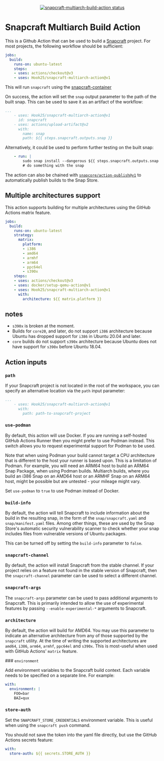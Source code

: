 <p align="center">
  <a href="https://github.com/Hook25/snapcraft-multiarch-action/actions"><img alt="snapcraft-multiarch-build-action status" src="https://github.com/Hook25/snapcraft-multiarch-action/workflows/build-test/badge.svg"></a>
</p>

# Snapcraft Multiarch Build Action

This is a Github Action that can be used to build a
[Snapcraft](https://snapcraft.io) project.  For most projects, the
following workflow should be sufficient:

```yaml
jobs:
  build:
    runs-on: ubuntu-latest
    steps:
    - uses: actions/checkout@v3
    - uses: Hook25/snapcraft-multiarch-action@v1
```

This will run `snapcraft` using the [snapcraft-container](ghcr.io/hook25/snapcraft-container:core24)

On success, the action will set the `snap` output parameter to the
path of the built snap.  This can be used to save it as an artifact of
the workflow:

```yaml
...
    - uses: Hook25/snapcraft-multiarch-action@v1
      id: snapcraft
    - uses: actions/upload-artifact@v2
      with:
        name: snap
        path: ${{ steps.snapcraft.outputs.snap }}
```

Alternatively, it could be used to perform further testing on the built snap:

```yaml
    - run: |
        sudo snap install --dangerous ${{ steps.snapcraft.outputs.snap }}
        # do something with the snap
```

The action can also be chained with
[`snapcore/action-publish@v1`](https://github.com/snapcore/action-publish)
to automatically publish builds to the Snap Store.


## Multiple architectures support

This action supports building for multiple architectures using
the GitHub Actions matrix feature.

```yaml
jobs:
  build:
    runs-on: ubuntu-latest
    strategy:
      matrix:
        platform:
        - i386
        - amd64
        - armhf
        - arm64
        - ppc64el
        - s390x
    steps:
    - uses: actions/checkout@v3
    - uses: docker/setup-qemu-action@v1
    - uses: Hook25/snapcraft-multiarch-action@v1
      with:
        architecture: ${{ matrix.platform }}
```

notes
-----

* `s390x` is broken at the moment.
* Builds for `core20`, and later, do not support `i386` architecture because Ubuntu has dropped support for `i386` in Ubuntu 20.04 and later.
* `core` builds do not support `s390x` architecture because Ubuntu does not have support for `s390x` before Ubuntu 18.04.

## Action inputs

### `path`

If your Snapcraft project is not located in the root of the workspace,
you can specify an alternative location via the `path` input
parameter:

```yaml
...
    - uses: Hook25/snapcraft-multiarch-action@v1
      with:
        path: path-to-snapcraft-project
```

### `use-podman`

By default, this action will use Docker. If you are running a
self-hosted GitHub Actions Runner then you might prefer to use Podman
instead. This switch allows you to request experimental support for
Podman to be used.

Note that when using Podman your build cannot target a CPU architecture
that is different to the host your runner is based upon. This is a
limitation of Podman. For example, you will need an ARM64 host to build
an ARM64 Snap Package, when using Podman builds. Multiarch builds, where
you build an i386 Snap on an AMD64 host or an ARMHF Snap on an ARM64
host, might be possible but are untested - your mileage might vary.

Set `use-podman` to `true` to use Podman instead of Docker.

### `build-info`

By default, the action will tell Snapcraft to include information
about the build in the resulting snap, in the form of the
`snap/snapcraft.yaml` and `snap/manifest.yaml` files.  Among other
things, these are used by the Snap Store's automatic security
vulnerability scanner to check whether your snap includes files from
vulnerable versions of Ubuntu packages.

This can be turned off by setting the `build-info` parameter to
`false`.

### `snapcraft-channel`

By default, the action will install Snapcraft from the stable
channel.  If your project relies on a feature not found in the stable
version of Snapcraft, then the `snapcraft-channel` parameter can be
used to select a different channel.

### `snapcraft-args`

The `snapcraft-args` parameter can be used to pass additional
arguments to Snapcraft.  This is primarily intended to allow the use
of experimental features by passing `--enable-experimental-*`
arguments to Snapcraft.

### `architecture`

By default, the action will build for AMD64. You may use this parameter
to indicate an alternative architecture from any of those supported by
the `snapcraft` utility. At the time of writing the supported
architectures are `amd64`, `i386`, `arm64`, `armhf`, `ppc64el` and `s390x`.
This is most-useful when used with GitHub Actions' `matrix` feature.

### `environment`

Add environment variables to the Snapcraft build context. Each
variable needs to be specified on a separate line.  For example:

```yaml
with:
  environment: |
    FOO=bar
    BAZ=qux
```
### `store-auth`

Set the `SNAPCRAFT_STORE_CREDENTIALS` environment variable. This
is useful when using the `snapcraft push` command.

You should not save the token into the yaml file directly, but use
the GitHub Actions secrets feature:

```yaml
with:
  store-auth: ${{ secrets.STORE_AUTH }}
```
